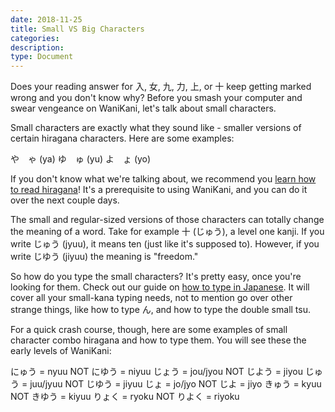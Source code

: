 ```yaml
---
date: 2018-11-25
title: Small VS Big Characters
categories:
description:
type: Document
---
```


Does your reading answer for 入, 女, 九, 力, 上, or 十 keep getting marked wrong and you don't know why? Before you smash your computer and swear vengeance on WaniKani, let's talk about small characters.

Small characters are exactly what they sound like - smaller versions of certain hiragana characters. Here are some examples:

や　ゃ (ya)
ゆ　ゅ (yu)
よ　ょ (yo)

If you don't know what we're talking about, we recommend you [learn how to read hiragana](https://www.tofugu.com/japanese/learn-hiragana/)! It's a prerequisite to using WaniKani, and you can do it over the next couple days.

The small and regular-sized versions of those characters can totally change the meaning of a word. Take for example 十 (じゅう), a level one kanji. If you write じゅう (jyuu), it means ten (just like it's supposed to). However, if you write じゆう (jiyuu) the meaning is "freedom."

So how do you type the small characters? It's pretty easy, once you're looking for them. Check out our guide on [how to type in Japanese](https://www.tofugu.com/japanese/how-to-type-in-japanese/). It will cover all your small-kana typing needs, not to mention go over other strange things, like how to type ん, and how to type the double small tsu.

For a quick crash course, though, here are some examples of small character combo hiragana and how to type them. You will see these the early levels of WaniKani:

にゅう = nyuu  NOT にゆう = niyuu
じょう = jou/jyou  NOT じよう = jiyou
じゅう = juu/jyuu  NOT じゆう = jiyuu
じょ = jo/jyo NOT じよ = jiyo
きゅう = kyuu  NOT きゆう = kiyuu
りょく = ryoku NOT りよく = riyoku
